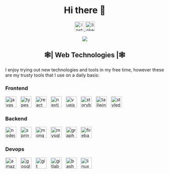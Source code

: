 <h1 align="center">Hi there 👋</h1>

<div align="center">
  <a href="https://www.instagram.com/andrija_s21/" target="_blank">
    <img src="https://img.shields.io/static/v1?message=Instagram&logo=instagram&label=&color=E4405F&logoColor=white&labelColor=&style=for-the-badge" height="30" alt="instagram logo"  />
  </a>
  <a href="https://www.linkedin.com/in/andrijas21/" target="_blank">
    <img src="https://img.shields.io/static/v1?message=LinkedIn&logo=linkedin&label=&color=0077B5&logoColor=white&labelColor=&style=for-the-badge" height="30" alt="linkedin logo"  />
  </a>
  
   ![](https://komarev.com/ghpvc/?username=AkosoCodes&style=flat-square)  
</div>

<h2 align="center">🕸️| Web Technologies |🕸️</h2>

I enjoy trying out new technologies and tools in my free time, however these are my trusty tools that I use on a daily basis:

<h3 align="left">Frontend</h3>
<div align="left">
  <img src="https://skillicons.dev/icons?i=js" height="35" alt="javascript logo"  />
  <img width="5" />
  <img src="https://skillicons.dev/icons?i=ts" height="35" alt="typescript logo"  />
  <img width="5" />
  <img src="https://skillicons.dev/icons?i=react" height="35" alt="react logo"  />
  <img width="5" />
  <img src="https://skillicons.dev/icons?i=nextjs" height="35" alt="nextjs logo"  />
  <img width="5" />
  <img src="https://skillicons.dev/icons?i=vue" height="35" alt="vuejs logo"  />
  <img width="5" />
  <img src="https://cdn.simpleicons.org/storybook/FF4785" height="35" alt="storybook logo"  />
  <img width="5" />
  <img src="https://skillicons.dev/icons?i=tailwind" height="35" alt="tailwindcss logo"  />
  <img width="5" />
  <img src="https://skillicons.dev/icons?i=styledcomponents" height="35" alt="styledcomponents logo"  />
</div>

<h3 align="left">Backend</h3>
<div align="left">
  <img src="https://skillicons.dev/icons?i=nodejs" height="35" alt="nodejs logo"  />
  <img width="5" />
  <img src="https://skillicons.dev/icons?i=spring" height="35" alt="spring logo"  />
  <img width="5" />
  <img src="https://skillicons.dev/icons?i=mongodb" height="35" alt="mongodb logo"  />
  <img width="5" />
  <img src="https://skillicons.dev/icons?i=mysql" height="35" alt="mysql logo"  />
  <img width="5" />
  <img src="https://skillicons.dev/icons?i=graphql" height="35" alt="graphql logo"  />
  <img width="5" />
  <img src="https://skillicons.dev/icons?i=firebase" height="35" alt="firebase logo"  />
</div>

<h3 align="left">Devops</h3>
<div align="left">
  <img src="https://skillicons.dev/icons?i=aws" height="35" alt="amazonwebservices logo"  />
  <img width="5" />
  <img src="https://skillicons.dev/icons?i=gcp" height="35" alt="googlecloud logo"  />
  <img width="5" />
  <img src="https://skillicons.dev/icons?i=git" height="35" alt="git logo"  />
  <img width="5" />
  <img src="https://skillicons.dev/icons?i=gitlab" height="35" alt="gitlab logo"  />
  <img width="5" />
  <img src="https://skillicons.dev/icons?i=bash" height="35" alt="bash logo"  />
  <img width="5" />
  <img src="https://skillicons.dev/icons?i=linux" height="35" alt="linux logo"  />
</div>


###
